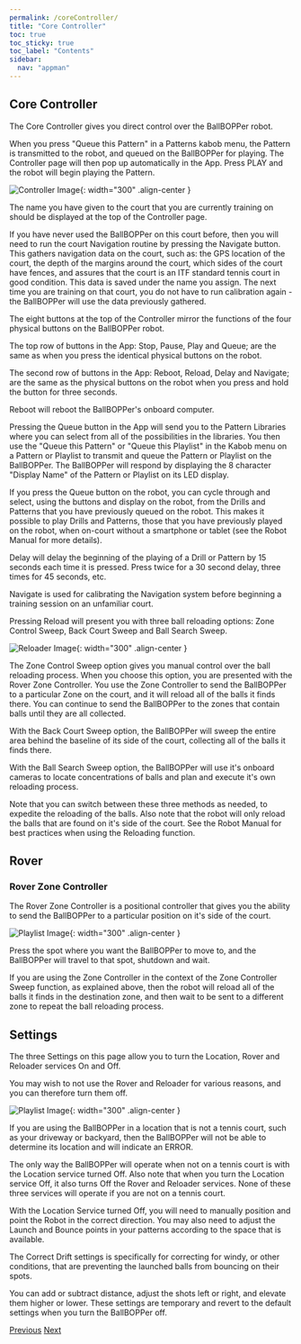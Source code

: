 ```yaml
---
permalink: /coreController/
title: "Core Controller"
toc: true
toc_sticky: true
toc_label: "Contents"
sidebar:
  nav: "appman"
---
```


## Core Controller

The Core Controller gives you direct control over the BallBOPPer robot. 

When you press "Queue this Pattern" in a Patterns kabob menu, the Pattern is transmitted to the robot, and queued on the BallBOPPer for playing. The Controller page will then pop up automatically in the App. Press PLAY and the robot will begin playing the Pattern. 

![Controller Image](../assets/images/ControllerScreen_500.png){: width="300" .align-center }

The name you have given to the court that you are currently training on should be displayed at the top of the Controller page.

If you have never used the BallBOPPer on this court before, then you will need to run the court Navigation routine by pressing the Navigate button. This gathers navigation data on the court, such as: the GPS location of the court, the depth of the margins around the court, which sides of the court have fences, and assures that the court is an ITF standard tennis court in good condition. This data is saved under the name you assign. The next time you are training on that court, you do not have to run calibration again - the BallBOPPer will use the data previously gathered.

The eight buttons at the top of the Controller mirror the functions of the four physical buttons on the BallBOPPer robot.

The top row of buttons in the App: Stop, Pause, Play and Queue; are the same as when you press the identical physical buttons on the robot.

The second row of buttons in the App: Reboot, Reload, Delay and Navigate; are the same as the physical buttons on the robot when you press and hold the button for three seconds.

Reboot will reboot the BallBOPPer's onboard computer. 

Pressing the Queue button in the App will send you to the Pattern Libraries where you can select from all of the possibilities in the libraries. You then use the "Queue this Pattern" or "Queue this Playlist" in the Kabob menu on a Pattern or Playlist to transmit and queue the Pattern or Playlist on the BallBOPPer. The BallBOPPer will respond by displaying the 8 character "Display Name" of the Pattern or Playlist on its LED display. 

If you press the Queue button on the robot, you can cycle through and select, using the buttons and display on the robot, from the Drills and Patterns that you have previously queued on the robot. This makes it possible to play Drills and Patterns, those that you have previously played on the robot, when on-court without a smartphone or tablet (see the Robot Manual for more details). 

Delay will delay the beginning of the playing of a Drill or Pattern by 15 seconds each time it is pressed. Press twice for a 30 second delay, three times for 45 seconds, etc. 

Navigate is used for calibrating the Navigation system before beginning a training session on an unfamiliar court.

Pressing Reload will present you with three ball reloading options: Zone Control Sweep, Back Court Sweep and Ball Search Sweep.

![Reloader Image](../assets/images/ReloaderOptions.jpg){: width="300" .align-center }

The Zone Control Sweep option gives you manual control over the ball reloading process. When you choose this option, you are presented with the Rover Zone Controller. You use the Zone Controller to send the BallBOPPer to a particular Zone on the court, and it will reload all of the balls it finds there. You can continue to send the BallBOPPer to the zones that contain balls until they are all collected.

With the Back Court Sweep option, the BallBOPPer will sweep the entire area behind the baseline of its side of the court, collecting all of the balls it finds there. 

With the Ball Search Sweep option, the BallBOPPer will use it's onboard cameras to locate concentrations of balls and plan and execute it's own reloading process.

Note that you can switch between these three methods as needed, to expedite the reloading of the balls. Also note that the robot will only reload the balls that are found on it's side of the court. See the Robot Manual for best practices when using the Reloading function.

## Rover

### Rover Zone Controller

The Rover Zone Controller is a positional controller that gives you the ability to send the BallBOPPer to a particular position on it's side of the court. 

![Playlist Image](../assets/images/RoverController500.jpg){: width="300" .align-center }

Press the spot where you want the BallBOPPer to move to, and the BallBOPPer will travel to that spot, shutdown and wait. 

If you are using the Zone Controller in the context of the Zone Controller Sweep function, as explained above, then the robot will reload all of the balls it finds in the destination zone, and then wait to be sent to a different zone to repeat the ball reloading process.

## Settings

The three Settings on this page allow you to turn the Location, Rover and Reloader services On and Off. 

You may wish to not use the Rover and Reloader for various reasons, and you can therefore turn them off. 

![Playlist Image](../assets/images/ControllerSettings500.jpg){: width="300" .align-center }

If you are using the BallBOPPer in a location that is not a tennis court, such as your driveway or backyard, then the BallBOPPer will not be able to determine its location and will indicate an ERROR. 

The only way the BallBOPPer will operate when not on a tennis court is with the Location service turned Off. Also note that when you turn the Location service Off, it also turns Off the Rover and Reloader services. None of these three services will operate if you are not on a tennis court. 

With the Location Service turned Off, you will need to manually position and point the Robot in the correct direction. You may also need to adjust the Launch and Bounce points in your patterns according to the space that is available. 

The Correct Drift settings is specifically for correcting for windy, or other conditions, that are preventing the launched balls from bouncing on their spots. 

You can add or subtract distance, adjust the shots left or right, and elevate them higher or lower. These settings are temporary and revert to the default settings when you turn the BallBOPPer off.


  <nav class="pagination">
      <a href="/BallBOPPer/shotDesigner/" class="pagination--pager" title="Shot Designer">Previous</a>
        <a href="/BallBOPPer/community/" class="pagination--pager" title="Shot Designer">Next</a> 
  </nav>
  

